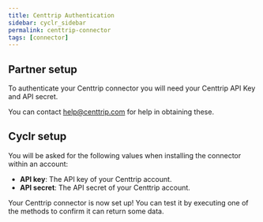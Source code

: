 ```yaml
---
title: Centtrip Authentication
sidebar: cyclr_sidebar
permalink: centtrip-connector
tags: [connector]
---
```


## Partner setup

To authenticate your Centtrip connector you will need your Centtrip API Key and API secret.

You can contact [help@centtrip.com](mailto:help@centtrip.com) for help in obtaining these.

## Cyclr setup

You will be asked for the following values when installing the connector within an account:

-   **API key**: The API key of your Centtrip account.
-   **API secret**: The API secret of your Centtrip account.

Your Centtrip connector is now set up! You can test it by executing one of the methods to confirm it can return some data.
